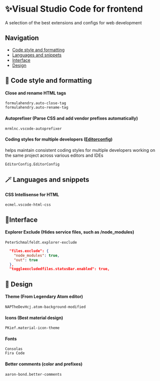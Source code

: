 # ✨Visual Studio Code for frontend

A selection of the best extensions and configs for web development

## Navigation

* [Сode style and formatting](#code-style)
* [Languages and snippets](Languages#and#snippets)
* [Interface](#interface)
* [Design](design)

## 💅 Code style and formatting

#### Close and rename HTML tags

```
formulahendry.auto-close-tag
formulahendry.auto-rename-tag
```

#### Autoprefixer (Parse CSS and add vendor prefixes automatically)

```
mrmlnc.vscode-autoprefixer
```

#### Сoding styles for multiple developers ([Editorconfig](https://editorconfig.org/ "editorconfig.org"))

helps maintain consistent coding styles for multiple developers working on the same project across various editors and IDEs

```
EditorConfig.EditorConfig
```

## 🪄 Languages and snippets

#### CSS Intellisense for HTML

`ecmel.vscode-html-css`

## 📁Interface

#### Explorer Exclude (Hides service files, such as /node_modules)

```
PeterSchmalfeldt.explorer-exclude
```

```json
  "files.exclude": {
    "node_modules": true,
    "out": true
  },
  "toggleexcludedfiles.statusBar.enabled": true,
```

## 💖 Design

#### Theme (From Legendary Atom editor)

```
NAPTheDevHcj.atom-background-modified
```

#### Icons (Best material design)

```
PKief.material-icon-theme
```

#### Fonts

```
Consolas
Fira Code
```

#### Better comments (color and prefixes)

```
aaron-bond.better-comments
```
